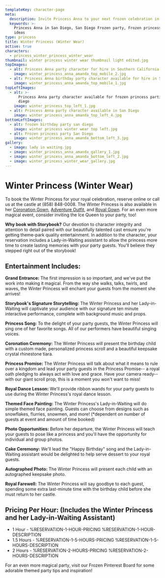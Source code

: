 ```yaml
---
templateKey: character-page
meta:
  description: Invite Princess Anna to your next frozen celebration in San Diego
  keywords: >-
    Princess Anna in San Diego, San Diego Frozen party, Frozen princess party
    ideas
type: princess
title: Winter Princess (Winter Wear)
active: true
characters:
  - princess_winter_princess_winter_wear
thumbnail: winter princess winter wear thumbnail light edited.jpg
topImages:
  - alt: Princess Anna party character for hire in Southern California
    image: winter_princess_anna_amanda_top_mobile_2.jpg
  - alt: Princess Anna birthday party character available for hire in San Diego
    image: winter_princess_anna_amanda_top_mobile_1.jpg
topLeftImages:
  - alt: >-
      Princess Anna party character available for frozen princess parties in San
      diego
    image: winter_princess_top_left_1.jpg
  - alt: Princess Anna party character available in San Diego
    image: winter_princess_anna_amanda_top_left_4.jpg
bottomLeftImages:
  - alt: frozen birthday party san diego
    image: winter princess winter wear top left.jpg
  - alt: Frozen princess party San Diego
    image: winter_princess_anna_amanda_bottom_left_3.jpg
gallery:
  - image: lady in waiting.jpg
  - image: winter_princess_anna_amanda_gallery_1.jpg
  - image: winter_princess_anna_amanda_bottom_left_2.jpg
  - image: winter_princess_winter_wear_gallery.jpg
---
```

# Winter Princess (Winter Wear)

To book the Winter Princess for your royal celebration, reserve online or call us at the castle at (858) 848-0008.  The Winter Princess is also available in her [Coronation Gown](/content/san-diego-princess-party/character-page/princess-winter-princess-coronation-gown/), [Adventure Outfit](/content/san-diego-princess-party/character-page/princess-winter-princess-adventure-outfit/), and [Royal Gown](/content/san-diego-princess-party/character-page/princess-winter-princess-royal-gown/).  For an even more magical event, consider inviting the Ice Queen to your party, too!  

<div class="boxed">

**Why book with Storybook?**  Our devotion to character integrity and attention to detail paired with our beautifully talented cast ensure you're getting theme-park quality entertainment.  In addition to the character, your reservation includes a Lady-in-Waiting assistant to allow the princess more time to create lasting memories with your party guests.  You'll believe they stepped right out of the storybook!

</div>

## Entertainment Includes:

**Grand Entrance:** The first impression is so important, and we've put the work into making it magical.  From the way she walks, talks, twirls, and waves, the Winter Princess will enchant your guests from the moment she arrives!

**Storybook's Signature Storytelling:**  The Winter Princess and her Lady-in-Waiting will captivate your audience with our signature ten minute interactive performance, complete with background music and props.

**Princess Song:**  To the delight of your party guests, the Winter Princess will sing one of her favorite songs.  All of our performers have beautiful singing voices.

**Coronation Ceremony:**  The Winter Princess will present the birthday child with a custom made, personalized princess scroll and a beautiful keepsake crystal rhinestone tiara.

**Princess Promise:**  The Winter Princess will talk about what it means to rule over a kingdom and lead your party guests in the Princess Promise-- a royal oath pledging to always act with love and grace.  Have your camera ready-- with our giant scroll prop, this is a moment you won't want to miss! 

**Royal Dance Lesson:**  We'll provide ribbon wands for your party guests to use during the Winter Princess's royal dance lesson.

**Themed Face Painting:**  The Winter Princess's Lady-in-Waiting will do simple themed face painting.  Guests can choose from designs such as snowflakes, flurries, snowmen, and more!  (*dependent on number of guests at event and amount of time booked)

**Photo Opportunities:**  Before her departure, the Winter Princess will teach your guests to pose like a princess and you'll have the opportunity for individual and group photos.

**Cake Ceremony:**   We'll lead the "Happy Birthday" song and the Lady-in-Waiting assistant would be delighted to help serve dessert to your royal guests.

**Autographed Photo:**  The Winter Princess will present each child with an autographed keepsake photo.

**Royal Farewell:**  The Winter Princess will say goodbye to each guest, spending some extra last-minute time with the birthday child before she must return to her castle. 

## **Pricing Per Hour:  (Includes the Winter Princess and her Lady-in-Waiting Assistant)**

* 1 Hour - %RESERVATION-1-HOUR-PRICING %RESERVATION-1-HOUR-DESCRIPTION
* 1.5 Hours - %RESERVATION-1-5-HOURS-PRICING %RESERVATION-1-5-HOURS-DESCRIPTION
* 2 Hours - %RESERVATION-2-HOURS-PRICING  %RESERVATION-2-HOURS-DESCRIPTION

For an even more magical party, visit our Frozen Pinterest Board for some adorable themed party tips and inspiration!
